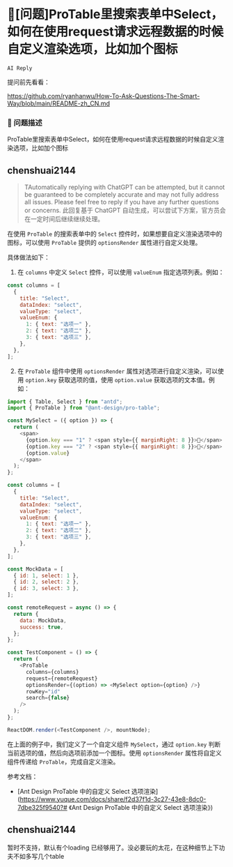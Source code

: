 # 🧐[问题]ProTable里搜索表单中Select，如何在使用request请求远程数据的时候自定义渲染选项，比如加个图标

`AI Reply`

提问前先看看：

https://github.com/ryanhanwu/How-To-Ask-Questions-The-Smart-Way/blob/main/README-zh_CN.md

### 🧐 问题描述

ProTable里搜索表单中Select，如何在使用request请求远程数据的时候自定义渲染选项，比如加个图标

## chenshuai2144

> TAutomatically replying with ChatGPT can be attempted, but it cannot be guaranteed to be completely accurate and may not fully address all issues. Please feel free to reply if you have any further questions or concerns.
> 此回复基于 ChatGPT 自动生成，可以尝试下方案，官方员会在一定时间后继续继续处理。

在使用 `ProTable` 的搜索表单中的 `Select` 控件时，如果想要自定义渲染选项中的图标，可以使用 `ProTable` 提供的 `optionsRender` 属性进行自定义处理。

具体做法如下：

1. 在 `columns` 中定义 `Select` 控件，可以使用 `valueEnum` 指定选项列表。例如：

```javascript
const columns = [
  {
    title: "Select",
    dataIndex: "select",
    valueType: "select",
    valueEnum: {
      1: { text: "选项一" },
      2: { text: "选项二" },
      3: { text: "选项三" },
    },
  },
];
```

2. 在 `ProTable` 组件中使用 `optionsRender` 属性对选项进行自定义渲染，可以使用 `option.key` 获取选项的值，使用 `option.value` 获取选项的文本值。例如：

```javascript
import { Table, Select } from "antd";
import { ProTable } from "@ant-design/pro-table";

const MySelect = ({ option }) => {
  return (
    <span>
      {option.key === "1" ? <span style={{ marginRight: 8 }}>🍎</span> : null}
      {option.key === "2" ? <span style={{ marginRight: 8 }}>🍊</span> : null}
      {option.value}
    </span>
  );
};

const columns = [
  {
    title: "Select",
    dataIndex: "select",
    valueType: "select",
    valueEnum: {
      1: { text: "选项一" },
      2: { text: "选项二" },
      3: { text: "选项三" },
    },
  },
];

const MockData = [
  { id: 1, select: 1 },
  { id: 2, select: 2 },
  { id: 3, select: 3 },
];

const remoteRequest = async () => {
  return {
    data: MockData,
    success: true,
  };
};

const TestComponent = () => {
  return (
    <ProTable
      columns={columns}
      request={remoteRequest}
      optionsRender={(option) => <MySelect option={option} />}
      rowKey="id"
      search={false}
    />
  );
};

ReactDOM.render(<TestComponent />, mountNode);
```

在上面的例子中，我们定义了一个自定义组件 `MySelect`，通过 `option.key` 判断当前选项的值，然后向选项前添加一个图标。使用 `optionsRender` 属性将自定义组件传递给 `ProTable`，完成自定义渲染。

参考文档：

- [Ant Design ProTable 中的自定义 Select 选项渲染](https://www.yuque.com/docs/share/f2d37f1d-3c27-43e8-8dc0-7dbe325f9540?# 《Ant Design ProTable 中的自定义 Select 选项渲染》)

## chenshuai2144

暂时不支持，默认有个loading 已经够用了。没必要玩的太花，在这种细节上下功夫不如多写几个table
